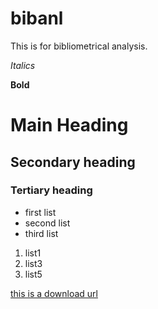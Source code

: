 bibanl
======

This is for bibliometrical analysis.

*Italics*

**Bold**

# Main Heading
## Secondary heading
### Tertiary heading


- first list
- second list
- third list 

1. list1
2. list3
3. list5

[this is a download url](http://www.jhsph.edu/)
